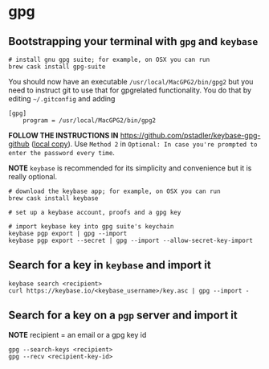 # gpg

## Bootstrapping your terminal with `gpg` and `keybase`

```shell
# install gnu gpg suite; for example, on OSX you can run
brew cask install gpg-suite
```

You should now have an executable `/usr/local/MacGPG2/bin/gpg2`
but you need to instruct git to use that for gpgrelated functionality.
You do that by editing `~/.gitconfig` and adding

```
[gpg]
    program = /usr/local/MacGPG2/bin/gpg2
```

**FOLLOW THE INSTRUCTIONS IN** https://github.com/pstadler/keybase-gpg-github
([local copy](pstradler-keybase-gpg-github.md)).
Use `Method 2` in `Optional: In case you're prompted to enter the password every time`.

**NOTE** `keybase` is recommended for its simplicity and convenience but it is really optional.

```shell
# download the keybase app; for example, on OSX you can run
brew cask install keybase

# set up a keybase account, proofs and a gpg key

# import keybase key into gpg suite's keychain
keybase pgp export | gpg --import
keybase pgp export --secret | gpg --import --allow-secret-key-import
```


## Search for a key in `keybase` and import it

```shell
keybase search <recipient>
curl https://keybase.io/<keybase_username>/key.asc | gpg --import -
```


## Search for a key on a `pgp` server and import it

**NOTE** recipient = an email or a gpg key id

```shell
gpg --search-keys <recipient>
gpg --recv <recipient-key-id>
```
